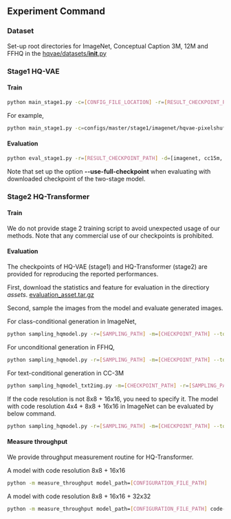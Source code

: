 ## Experiment Command

### Dataset
Set-up root directories for ImageNet, Conceptual Caption 3M, 12M and FFHQ in the [hqvae/datasets/__init__.py](../hqvae/datasets/__init__.py)

### Stage1 HQ-VAE

#### Train
```bash
python main_stage1.py -c=[CONFIG_FILE_LOCATION] -r=[RESULT_CHECKPOINT_PATH] --n-gpus=[NUMBER_OF_GPUS]
```

For example,
```bash
python main_stage1.py -c=configs/master/stage1/imagenet/hqvae-pixelshuffle-top8x8-epoch15.yaml -r=result-stage1 --n-gpus=4
```

#### Evaluation
```bash
python eval_stage1.py -r=[RESULT_CHECKPOINT_PATH] -d=[imagenet, cc15m, ffhq] --code-usage --fid --use-full-checkpoint
```
Note that set up the option **--use-full-checkpoint** when evaluating with downloaded checkpoint of the two-stage model.

### Stage2 HQ-Transformer

#### Train
We do not provide stage 2 training script to avoid unexpected usage of our methods. Note that any commercial use of our checkpoints is prohibited.

#### Evaluation
The checkpoints of HQ-VAE (stage1) and HQ-Transformer (stage2) are provided for reproducing the reported performances.

First, download the statistics and feature for evaluation in the directiory *assets*.
[evaluation_asset.tar.gz](https://www.dropbox.com/s/4le4uudq7cgkkjr/evaluation_asset.tar.gz?dl=0)

Second, sample the images from the model and evaluate generated images.

For class-conditional generation in ImageNet,
```bash
python sampling_hqmodel.py -r=[SAMPLING_PATH] -m=[CHECKPOINT_PATH] --top-k [TOP_K] --temperature [Temperature] && python eval_hqmodel.py -r=[SAMPLING_PATH]

```

For unconditional generation in FFHQ, 
```bash
python sampling_hqmodel.py -r=[SAMPLING_PATH] -m=[CHECKPOINT_PATH] --top-k [TOP_K] --temperature [Temperature] --num_classes 1 && python eval_hqmodel.py -d=ffhq -r=[SAMPLING_PATH]

```

For text-conditional generation in CC-3M
```bash
python sampling_hqmodel_txt2img.py -m=[CHECKPOINT_PATH] -r=[SAMPLING_PATH] --temperature [TEMPERATURE] --top-k [TOP_K] && && python eval_hqmodel.py -d=cc3m -m='fid' -r=[SAMPLING_PATH]
```

If the code resolution is not 8x8 + 16x16, you need to specify it.
The model with code resolution 4x4 + 8x8 + 16x16 in ImageNet can be evaluated by below command.
```bash
python sampling_hqmodel.py -r=[SAMPLING_PATH] -m=[CHECKPOINT_PATH] --top-k 2048 --temperature 1.0 --temperature_decay 0.8 --batch-size 50 --top-resolution 4 --code-level 3 && python eval_hqmodel.py -r=[SAMPLING_PATH]
```

#### Measure throughput
We provide throughput measurement routine for HQ-Transformer. 

A model with code resolution 8x8 + 16x16
```bash
python -m measure_throughput model_path=[CONFIGURATION_FILE_PATH]
```

A model with code resolution 8x8 + 16x16 + 32x32
```bash
python -m measure_throughput model_path=[CONFIGURATION_FILE_PATH] code-level=3
```
